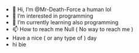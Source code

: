 - 👋 Hi, I’m @Mr-Death-Force a human lol
- 👀 I’m interested in programming
- 🌱 I’m currently learning also programming
- 📫 How to reach me Null ( No way to reach me )
- Have a nice ( or any type of ) day
- hi bie
